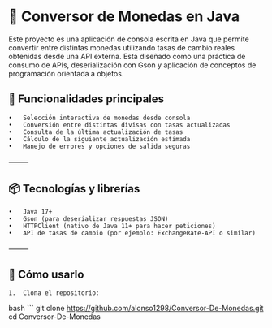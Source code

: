 # 💱 Conversor de Monedas en Java

Este proyecto es una aplicación de consola escrita en Java que permite convertir entre distintas monedas utilizando tasas de cambio reales obtenidas desde una API externa. Está diseñado como una práctica de consumo de APIs, deserialización con Gson y aplicación de conceptos de programación orientada a objetos.

## 🚀 Funcionalidades principales
	•	Selección interactiva de monedas desde consola
	•	Conversión entre distintas divisas con tasas actualizadas
	•	Consulta de la última actualización de tasas
	•	Cálculo de la siguiente actualización estimada
	•	Manejo de errores y opciones de salida seguras

⸻

## 📦 Tecnologías y librerías
	•	Java 17+
	•	Gson (para deserializar respuestas JSON)
	•	HTTPClient (nativo de Java 11+ para hacer peticiones)
	•	API de tasas de cambio (por ejemplo: ExchangeRate-API o similar)

⸻

## 🧭 Cómo usarlo
	1.	Clona el repositorio:
bash ```
git clone https://github.com/alonso1298/Conversor-De-Monedas.git
cd Conversor-De-Monedas
```
